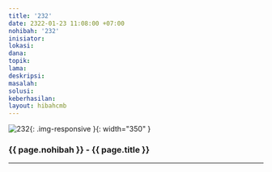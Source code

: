 ```yaml
---
title: '232'
date: 2322-01-23 11:08:00 +07:00
nohibah: '232'
inisiator:
lokasi:
dana:
topik:
lama:
deskripsi:
masalah:
solusi:
keberhasilan:
layout: hibahcmb
---
```


![232](/static/img/hibahcmb/232.png){: .img-responsive }{: width="350" }

### {{ page.nohibah }} - {{ page.title }}

---
